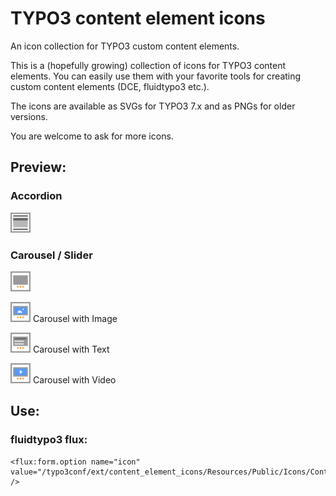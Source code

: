 # TYPO3 content element icons
An icon collection for TYPO3 custom content elements.

This is a (hopefully growing) collection of icons for TYPO3 content elements.
You can easily use them with your favorite tools for creating custom content elements (DCE, fluidtypo3 etc.).

The icons are available as SVGs for TYPO3 7.x and as PNGs for older versions.

You are welcome to ask for more icons.

## Preview:

### Accordion

![](Previews/Accordion.png)

### Carousel / Slider

![](Previews/Carousel.png)

![](Previews/Carousel-Image.png) Carousel with Image

![](Previews/Carousel-Text.png) Carousel with Text

![](Previews/Carousel-Video.png) Carousel with Video

## Use:
### fluidtypo3 flux:

```
<flux:form.option name="icon" value="/typo3conf/ext/content_element_icons/Resources/Public/Icons/Content/Accordion.svg" />
```
